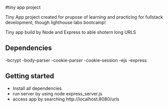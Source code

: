 #tiny app project

Tiny App project created for prupose of learning and practicing for fullstack development, though lighthouse labs bootcamp!

Tiny app build by Node and Express to able shotern long URLS


## Dependencies

-bcrypt
-body-parser
-cookie-parser
-cookie-session
-ejs
-express

## Getting started 
- Install all dependencies
- run server by using node express_server.js
- access app by searching http://localhost:8080/urls
